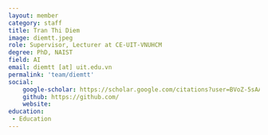 ```yaml
---
layout: member
category: staff
title: Tran Thi Diem
image: diemtt.jpeg
role: Supervisor, Lecturer at CE-UIT-VNUHCM
degree: PhD, NAIST
field: AI
email: diemtt [at] uit.edu.vn
permalink: 'team/diemtt'
social:
    google-scholar: https://scholar.google.com/citations?user=BVoZ-5sAAAAJ&hl=vi
    github: https://github.com/
    website: 
education:
 - Education
---
```

